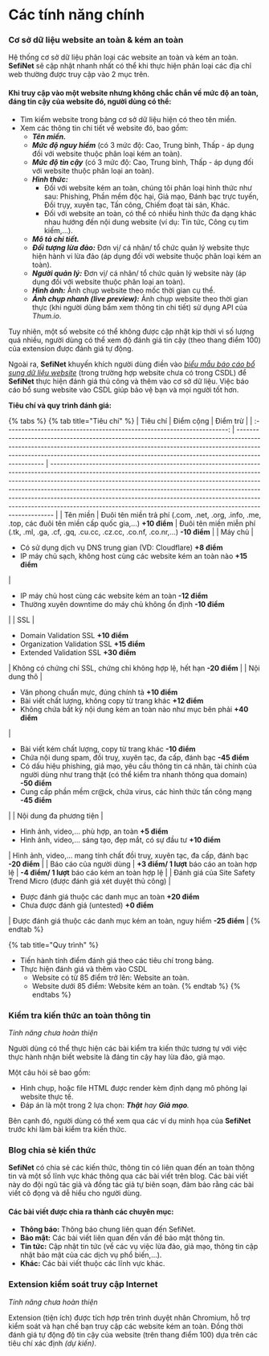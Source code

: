 # Các tính năng chính

### Cơ sở dữ liệu website an toàn & kém an toàn

Hệ thống cơ sở dữ liệu phân loại các website an toàn và kém an toàn. **SefiNet** sẽ cập nhật nhanh nhất có thể khi thực hiện phân loại các địa chỉ web thường được truy cập vào 2 mục trên.

#### Khi truy cập vào một website nhưng không chắc chắn về mức độ an toàn, đáng tin cậy của website đó, người dùng có thể:

* Tìm kiếm website trong bảng cơ sở dữ liệu hiện có theo tên miền.
* Xem các thông tin chi tiết về website đó, bao gồm:
  * _**Tên miền.**_
  * _**Mức độ nguy hiểm**_ (có 3 mức độ: Cao, Trung bình, Thấp - áp dụng đối với website thuộc phân loại kém an toàn).
  * _**Mức độ tin cậy**_ (có 3 mức độ: Cao, Trung bình, Thấp - áp dụng đối với website thuộc phân loại an toàn).
  * _**Hình thức:**_
    * Đối với website kém an toàn, chúng tôi phân loại hình thức như sau: Phishing, Phần mềm độc hại, Giả mạo, Đánh bạc trực tuyến, Đồi trụy, xuyên tạc, Tấn công, Chiếm đoạt tài sản, Khác.
    * Đối với website an toàn, có thể có nhiều hình thức đa dạng khác nhau hướng đến nội dung website (ví dụ: Tin tức, Công cụ tìm kiếm,...).
  * _**Mô tả chi tiết.**_
  * _**Đối tượng lừa đảo:**_ Đơn vị/ cá nhân/ tổ chức quản lý website thực hiện hành vi lừa đảo (áp dụng đối với website thuộc phân loại kém an toàn).
  * _**Người quản lý:**_ Đơn vị/ cá nhân/ tổ chức quản lý website này (áp dụng đối với website thuộc phân loại an toàn).
  * _**Hình ảnh:**_ Ảnh chụp website theo mốc thời gian cụ thể.
  * _**Ảnh chụp nhanh (live preview):**_ Ảnh chụp website theo thời gian thực (khi người dùng bấm xem thông tin chi tiết) sử dụng API của _Thum.io_.

Tuy nhiên, một số website có thể không được cập nhật kịp thời vì số lượng quá nhiều, người dùng có thể xem độ đánh giá tin cậy (theo thang điểm 100) của extension được đánh giá tự động.

Ngoài ra, **SefiNet** khuyến khích người dùng điền vào [_biểu mẫu báo cáo bổ sung dữ liệu website_](https://sefinet.top/bao-cao-bo-sung-du-lieu-website/) (trong trường hợp website chưa có trong CSDL) để **SefiNet** thực hiện đánh giá thủ công và thêm vào cơ sở dữ liệu. Việc báo cáo bổ sung website vào CSDL giúp bảo vệ bạn và mọi người tốt hơn.

**Tiêu chí và quy trình đánh giá:**

{% tabs %}
{% tab title="Tiêu chí" %}
|                                 Tiêu chí                                | Điểm cộng                                                                                                                                                                                                                                                    | Điểm trừ                                                                                                                                                                                                                                                                                                                                                                                                                                                                              |
| :---------------------------------------------------------------------: | ------------------------------------------------------------------------------------------------------------------------------------------------------------------------------------------------------------------------------------------------------------ | ------------------------------------------------------------------------------------------------------------------------------------------------------------------------------------------------------------------------------------------------------------------------------------------------------------------------------------------------------------------------------------------------------------------------------------------------------------------------------------- |
|                                 Tên miền                                | Đuôi tên miền trả phí (.com, .net, .org, .info, .me, .top, các đuôi tên miền cấp quốc gia,...) **+10 điểm**                                                                                                                                                  | Đuôi tên miền miễn phí (.tk, .ml, .ga, .cf, .gq, .cu.cc, .cz.cc, .co.nf, .co.nr,...) **-10 điểm**                                                                                                                                                                                                                                                                                                                                                                                     |
|                                 Máy chủ                                 | <ul><li>Có sử dụng dịch vụ DNS trung gian (VD: Cloudflare) <strong>+8 điểm</strong></li><li>IP máy chủ sạch, không host cùng các website kém an toàn nào <strong>+15 điểm</strong></li></ul>                                                                 | <ul><li>IP máy chủ host cùng các website kém an toàn <strong>-12 điểm</strong></li><li>Thường xuyên downtime do máy chủ không ổn định <strong>-10 điểm</strong></li></ul>                                                                                                                                                                                                                                                                                                             |
|                                   SSL                                   | <ul><li>Domain Validation SSL <strong>+10 điểm</strong></li><li>Organization Validation SSL <strong>+15 điểm</strong></li><li>Extended Validation SSL <strong>+30 điểm</strong></li></ul>                                                                    | Không có chứng chỉ SSL, chứng chỉ không hợp lệ, hết hạn **-20 điểm**                                                                                                                                                                                                                                                                                                                                                                                                                  |
|                               Nội dung thô                              | <ul><li>Văn phong chuẩn mực, đúng chính tả <strong>+10 điểm</strong></li><li>Bài viết chất lượng, không copy từ trang khác <strong>+12 điểm</strong></li><li>Không chứa bất kỳ nội dung kém an toàn nào như mục bên phải <strong>+40 điểm</strong></li></ul> | <ul><li>Bài viết kém chất lượng, copy từ trang khác <strong>-10 điểm</strong></li><li>Chứa <strong></strong> nội dung spam, đồi truỵ, xuyên tạc, đa cấp, đánh bạc <strong>-45 điểm</strong></li><li>Có dấu hiệu phishing, giả mạo, yêu cầu thông tin cá nhân, tài chính của người dùng như trang thật (có thể kiểm tra nhanh thông qua domain) <strong>-50 điểm</strong></li><li>Cung cấp phần mềm cr@ck, chứa virus, các hình thức tấn công mạng <strong>-45 điểm</strong></li></ul> |
|                         Nội dung đa phương tiện                         | <ul><li>Hình ảnh, video,... phù hợp, an toàn <strong>+5 điểm</strong></li><li>Hình ảnh, video,... sáng tạo, đẹp mắt, có sự đầu tư <strong>+10 điểm</strong></li></ul>                                                                                        | Hình ảnh, video,... mang tính chất đồi truỵ, xuyên tạc, đa cấp, đánh bạc **-20 điểm**                                                                                                                                                                                                                                                                                                                                                                                                 |
|                          Báo cáo của người dùng                         | **+3 điểm/ 1 lượt** báo cáo an toàn hợp lệ                                                                                                                                                                                                                   | **-4 điểm/ 1 lượt** báo cáo kém an toàn hợp lệ                                                                                                                                                                                                                                                                                                                                                                                                                                        |
| Đánh giá của Site Safety Trend Micro (được đánh giá xét duyệt thủ công) | <ul><li>Được đánh giá thuộc các danh mục an toàn <strong>+20 điểm</strong></li><li>Chưa được đánh giá (untested) <strong>+0 điểm</strong></li></ul>                                                                                                          | Được đánh giá thuộc các danh mục kém an toàn, nguy hiểm **-25 điểm**                                                                                                                                                                                                                                                                                                                                                                                                                  |
{% endtab %}

{% tab title="Quy trình" %}
* Tiến hành tính điểm đánh giá theo các tiêu chí trong bảng.
* Thực hiện đánh giá và thêm vào CSDL
  * Website có từ 85 điểm trở lên: Website an toàn.
  * Website dưới 85 điểm: Website kém an toàn.
{% endtab %}
{% endtabs %}



### Kiểm tra kiến thức an toàn thông tin

_Tính năng chưa hoàn thiện_

Người dùng có thể thực hiện các bài kiểm tra kiến thức tương tự với việc thực hành nhận biết website là đáng tin cậy hay lừa đảo, giả mạo.

Một câu hỏi sẽ bao gồm:

* Hình chụp, hoặc file HTML được render kèm định dạng mô phỏng lại website thực tế.
* Đáp án là một trong 2 lựa chọn: _**Thật** hay **Giả mạo**._

Bên cạnh đó, người dùng có thể xem qua các ví dụ minh họa của **SefiNet** trước khi làm bài kiểm tra kiến thức.

### Blog chia sẻ kiến thức

**SefiNet** có chia sẻ các kiến thức, thông tin có liên quan đến an toàn thông tin và một số lĩnh vực khác thông qua các bài viết trên blog. Các bài viết này do đội ngũ tác giả và đồng tác giả tự biên soạn, đảm bảo rằng các bài viết cô đọng và dễ hiểu cho người dùng.

#### Các bài viết được chia ra thành các chuyên mục:

* **Thông báo:** Thông báo chung liên quan đến SefiNet.
* **Bảo mật:** Các bài viết liên quan đến vấn đề bảo mật thông tin.
* **Tin tức:** Cập nhật tin tức (về các vụ việc lừa đảo, giả mạo, thông tin cập nhật bảo mật của các dịch vụ phổ biến,...).
* **Khác:** Các bài viết thuộc các lĩnh vực khác.

### Extension kiểm soát truy cập Internet

_Tính năng chưa hoàn thiện_

Extension (tiện ích) được tích hợp trên trình duyệt nhân Chromium, hỗ trợ kiểm soát và hạn chế bạn truy cập các website kém an toàn. Đồng thời đánh giá tự động độ tin cậy của website (trên thang điểm 100) dựa trên các tiêu chí xác định _(dự kiến)_.
